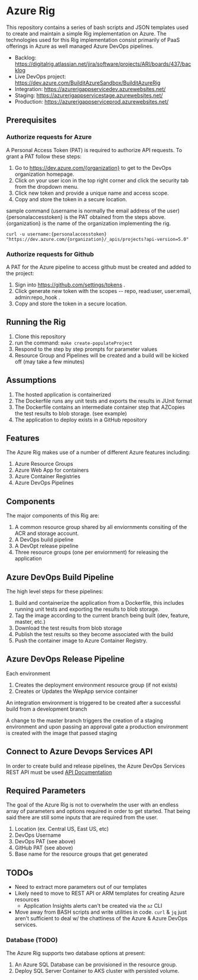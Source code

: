 # Azure Rig

This repository contains a series of bash scripts and JSON templates used to create and maintain a simple Rig implementation on Azure. The technologies used for this Rig implementation consist primarily of PaaS offerings in Azure as well managed Azure DevOps pipelines.

* Backlog: <https://digitalrig.atlassian.net/jira/software/projects/ARI/boards/437/backlog>
* Live DevOps project: <https://dev.azure.com/BuilditAzureSandbox/BuilditAzureRig>
* Integration: <https://azurerigappservicedev.azurewebsites.net/>
* Staging: <https://azurerigappservicestage.azurewebsites.net/>
* Production: <https://azurerigappserviceprod.azurewebsites.net/>

## Prerequisites

### Authorize requests for Azure

A Personal Access Token (PAT) is required to authorize API requests. To grant a PAT follow these steps:

1. Go to <https://dev.azure.com/{organization}> to get to the DevOps organization homepage.
1. Click on your user icon in the top right corner and click the security tab from the dropdown menu.
1. Click new token and provide a unique name and access scope.
1. Copy and store the token in a secure location.

sample command (username is normally the email address of the user)
{personalaccesstoken} is the PAT obtained from the steps above.
{organization} is the name of the organization implementing the rig.

```curl -u username:{personalaccesstoken} "https://dev.azure.com/{organization}/_apis/projects?api-version=5.0"```

### Authorize requests for Github

A PAT for the Azure pipeline to access github must be created and added to the project:

1. Sign into <https://github.com/settings/tokens> .
1. Click generate new token with the scopes -- repo, read:user, user:email, admin:repo_hook .
1. Copy and store the token in a secure location.

## Running the Rig

1. Clone this repository
1. run the command: `make create-populateProject`
1. Respond to the step by step prompts for parameter values
1. Resource Group and Pipelines will be created and a build will be kicked off (may take a few minutes)

## Assumptions

1. The hosted application is containerized
1. The Dockerfile runs any unit tests and exports the results in JUnit format
1. The Dockerfile contains an intermediate container step that AZCopies the test results to blob storage. (see example)
1. The application to deploy exists in a GitHub repository

## Features

The Azure Rig makes use of a number of different Azure features including:

1. Azure Resource Groups
1. Azure Web App for containers
1. Azure Container Registries
1. Azure DevOps Pipelines

## Components

The major components of this Rig are:

1. A common resource group shared by all enviornments consiting of the ACR and storage account.
1. A DevOps build pipeline
1. A DevOpt release pipeline
1. Three resource groups (one per enviornment) for releasing the application

## Azure DevOps Build Pipeline

The high level steps for these pipelines:

1. Build and containerize the application from a Dockerfile, this includes running unit tests and exporting the results to blob storage.
1. Tag the image according to the current branch being built (dev, feature, master, etc.)
1. Download the test results from blob storage
1. Publish the test results so they become associated with the build
1. Push the container image to Azure Container Registry.

## Azure DevOps Release Pipeline

Each environment

1. Creates the deployment environment resource group (if not exists)
1. Creates or Updates the WepApp service container

An integration environment is triggered to be created after a successful build from a development branch

A change to the master branch triggers the creation of a staging environment and upon passing an approval gate a production environment is created with the image that passed staging

## Connect to Azure Devops Services API

In order to create build and release pipelines, the Azure DevOps Services REST API must be used [API Documentation](https://docs.microsoft.com/en-us/rest/api/azure/devops/?view=azure-devops-rest-5.0)

## Required Parameters

The goal of the Azure Rig is not to overwhelm the user with an endless array of parameters and options required in order to get started. That being said there are still some inputs that are required from the user.

1. Location (ex. Central US, East US, etc)
1. DevOps Username
1. DevOps PAT (see above)
1. GitHub PAT (see above)
1. Base name for the resource groups that get generated

## TODOs

* Need to extract more parameters out of our templates
* Likely need to move to REST API or ARM templates for creating Azure resources
  * Application Insights alerts can't be created via the `az` CLI
* Move away from BASH scripts and write utilities in code.  `curl` & `jq` just aren't sufficient to deal w/ the chattiness of the Azure & Azure DevOps services.

### Database (TODO)

The Azure Rig supports two database options at present:

1. An Azure SQL Database can be provisioned in the resource group.
1. Deploy SQL Server Container to AKS cluster with persisted volume.
